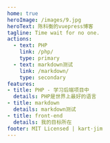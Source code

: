 ```yaml
---
home: true
heroImage: /images/9.jpg
heroText: 陈科衡的vuepress博客
tagline: Time wait for no one.
actions:
  - text: PHP
    link: /php/
    type: primary
  - text: markdown测试
    link: /markdown/
    type: secondary
features:
- title: PHP - 学习后端项目中
  details: PHP是世界上最好的语言
- title: markdown
  details: markdown测试
- title: front-end
  details: 我的目标所在
footer: MIT Licensed | kart·jim
---
```

